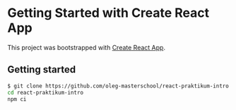 # Getting Started with Create React App

This project was bootstrapped with [Create React App](https://github.com/facebook/create-react-app).

## Getting started

```bash
$ git clone https://github.com/oleg-masterschool/react-praktikum-intro.git
cd react-praktikum-intro
npm ci
```

